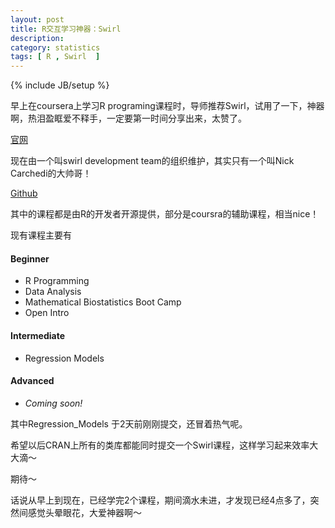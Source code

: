 ```yaml
---
layout: post
title: R交互学习神器：Swirl
description: 
category: statistics 
tags: [ R , Swirl  ]
---
```

{% include JB/setup %}




早上在coursera上学习R programing课程时，导师推荐Swirl，试用了一下，神器啊，热泪盈眶爱不释手，一定要第一时间分享出来，太赞了。



[官网](http://swirlstats.com/)

现在由一个叫swirl development team的组织维护，其实只有一个叫Nick Carchedi的大帅哥！

[Github](https://github.com/swirldev)

其中的课程都是由R的开发者开源提供，部分是coursra的辅助课程，相当nice！

现有课程主要有

#### Beginner

- R Programming
- Data Analysis
- Mathematical Biostatistics Boot Camp
- Open Intro

#### Intermediate

- Regression Models

#### Advanced

- *Coming soon!*


其中Regression_Models 于2天前刚刚提交，还冒着热气呢。

希望以后CRAN上所有的类库都能同时提交一个Swirl课程，这样学习起来效率大大滴～

期待～

话说从早上到现在，已经学完2个课程，期间滴水未进，才发现已经4点多了，突然间感觉头晕眼花，大爱神器啊～






